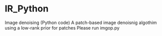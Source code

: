# IR_Python
Image denoising (Python code)
A patch-based image denoisnig algothim using a low-rank prior for patches
Please run imgop.py
